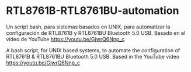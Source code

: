 # RTL8761B-RTL8761BU-automation
Un script bash, para sistemas basados en UNIX, para automatizar la configuración de RTL8761B y RTL8761BU Bluetooth 5.0 USB. Basado en el video de YouTube https://youtu.be/GjwrQ6Nnp_c

A bash script, for UNIX based systems, to automate the configuration of RTL8761B &amp; RTL8761BU Bluetooth 5.0 USB. Based in the YouTube video https://youtu.be/GjwrQ6Nnp_c 
